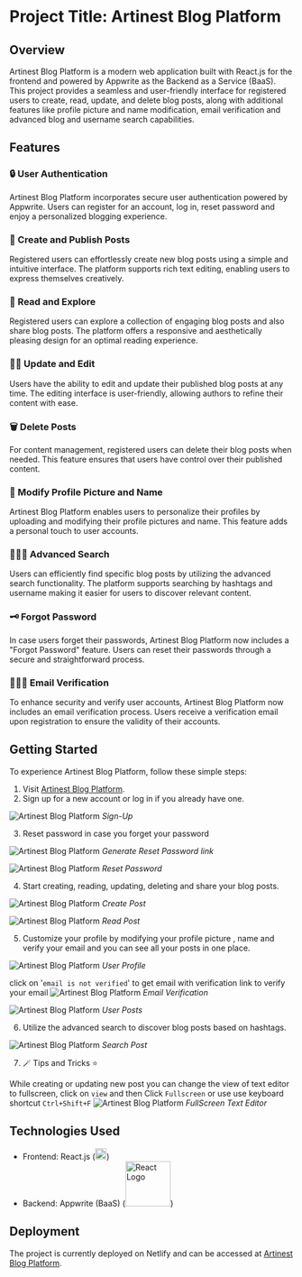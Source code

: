# Project Title: Artinest Blog Platform
## Overview
Artinest Blog Platform is a modern web application built with React.js for the frontend and powered by Appwrite as the Backend as a Service (BaaS). This project provides a seamless and user-friendly interface for registered users to create, read, update, and delete blog posts, along with additional features like profile picture and name modification, email verification and advanced blog and username search capabilities.

## Features
### 🔒 User Authentication
Artinest Blog Platform incorporates secure user authentication powered by Appwrite. Users can register for an account, log in, reset password and enjoy a personalized blogging experience.

### 📝 Create and Publish Posts
Registered users can effortlessly create new blog posts using a simple and intuitive interface. The platform supports rich text editing, enabling users to express themselves creatively.

### 📖 Read and Explore
Registered users can explore a collection of engaging blog posts and also share blog posts. The platform offers a responsive and aesthetically pleasing design for an optimal reading experience.

### ✍🏽 Update and Edit
Users have the ability to edit and update their published blog posts at any time. The editing interface is user-friendly, allowing authors to refine their content with ease.

### 🗑️ Delete Posts
For content management, registered users can delete their blog posts when needed. This feature ensures that users have control over their published content.

### 🗿 Modify Profile Picture and Name
Artinest Blog Platform enables users to personalize their profiles by uploading and modifying their profile pictures and name. This feature adds a personal touch to user accounts.

### 🕵🏼‍♂️ Advanced Search
Users can efficiently find specific blog posts by utilizing the advanced search functionality. The platform supports searching by hashtags and username making it easier for users to discover relevant content.

### 🗝️ Forgot Password
In case users forget their passwords, Artinest Blog Platform now includes a "Forgot Password" feature. Users can reset their passwords through a secure and straightforward process.

### 🙎🏽‍♂️ Email Verification 
To enhance security and verify user accounts, Artinest Blog Platform now includes an email verification process. Users receive a verification email upon registration to ensure the validity of their accounts.


## Getting Started
To experience Artinest Blog Platform, follow these simple steps:

1. Visit [Artinest Blog Platform](https://artinest.netlify.app).
2. Sign up for a new account or log in if you already have one.

![Artinest Blog Platform](https://ik.imagekit.io/8fgpvoiai/artinest/documentation/signup_F8HTH8T_k.png?updatedAt=1702318519136)
*Sign-Up*

3. Reset password in case you forget your password 

![Artinest Blog Platform](https://ik.imagekit.io/8fgpvoiai/artinest/documentation/generate%20reset%20password%20link_btG-CXcJQ7.png?updatedAt=1702556178543)
*Generate Reset Password link*

![Artinest Blog Platform](https://ik.imagekit.io/8fgpvoiai/artinest/documentation/reset%20password_0FCgrACdUG.png?updatedAt=1702556178537)
*Reset Password*

4. Start creating, reading, updating, deleting and share your blog posts.

![Artinest Blog Platform](https://ik.imagekit.io/8fgpvoiai/artinest/documentation/create-post_8QN7TXCst.png?updatedAt=1702554461850)
*Create Post*

![Artinest Blog Platform](https://ik.imagekit.io/8fgpvoiai/artinest/documentation/read-post_euDjvlKBm.png?updatedAt=1702739119424)
*Read Post*

5. Customize your profile by modifying your profile picture , name and verify your email and you can see all your posts in one place.

![Artinest Blog Platform](https://ik.imagekit.io/8fgpvoiai/artinest/documentation/profile_oe72B0Bqsc.png?updatedAt=1702556178264)
*User Profile*

click on '`email is not verified`' to get email with verification link to verify your email
![Artinest Blog Platform](https://ik.imagekit.io/8fgpvoiai/artinest/documentation/email%20verified_C30hEgsmzb.png?updatedAt=1702556178266)
*Email Verification*

![Artinest Blog Platform](https://ik.imagekit.io/8fgpvoiai/artinest/documentation/user-posts_y3e0jD0CCT.png?updatedAt=1702556178233)
*User Posts*


6. Utilize the advanced search to discover blog posts based on hashtags.

![Artinest Blog Platform](https://ik.imagekit.io/8fgpvoiai/artinest/documentation/search-post_73H5IJ3FNf.png?updatedAt=1702556178210)
*Search Post*

7. 🪄 Tips and Tricks ⭐

While creating or updating new post you can change the view of text editor to fullscreen, click on `view` and then  Click `Fullscreen` or use use keyboard shortcut `Ctrl+Shift+F`
![Artinest Blog Platform](https://ik.imagekit.io/8fgpvoiai/artinest/documentation/tips%20and%20tricks%201_xOSGxQ53G.png?updatedAt=1702739844245)
*FullScreen Text Editor*

## Technologies Used
- Frontend: React.js (<img src="https://vitejs.dev/logo.svg" width="20" alt="React Logo">)
- Backend: Appwrite (BaaS) (<img src="https://appwrite.io/assets/logotype/black.svg" width="80" alt="React Logo">)

## Deployment
The project is currently deployed on Netlify and can be accessed at [Artinest Blog Platform](https://artinest.netlify.app).